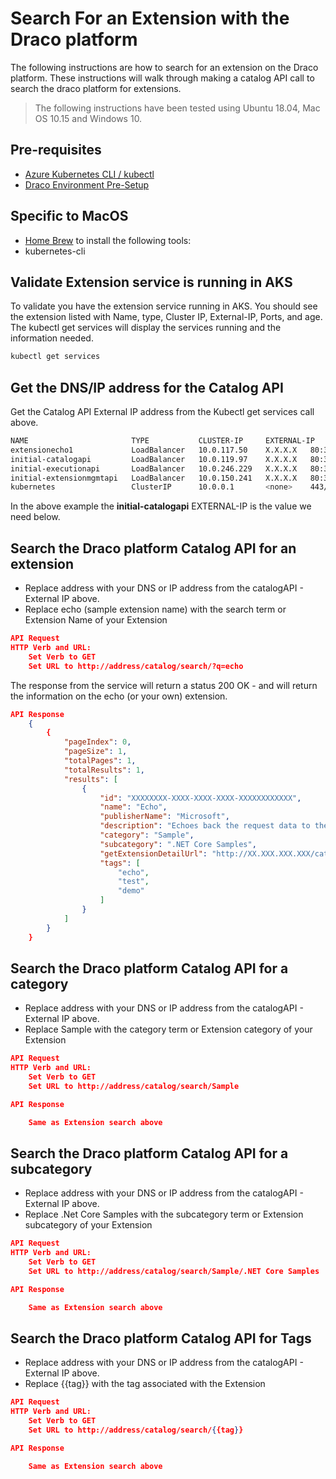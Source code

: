 # Search For an Extension with the Draco platform

The following instructions are how to search for an extension on the Draco platform.  These instructions will walk through making a catalog API call to search the draco platform for extensions.

> The following instructions have been tested using Ubuntu 18.04, Mac OS 10.15 and Windows 10.

## Pre-requisites

* [Azure Kubernetes CLI / kubectl](https://docs.microsoft.com/en-us/cli/azure/aks?view=azure-cli-latest#az-aks-install-cli)
* [Draco Environment Pre-Setup](https://github.com/microsoft/draco/blob/master/doc/setup/README.md)

## Specific to MacOS

* [Home Brew](https://brew.sh/) to install the following tools:
* kubernetes-cli

## Validate Extension service is running in AKS

To validate you have the extension service running in AKS.  You should see the extension listed with Name, type, Cluster IP, External-IP, Ports, and age. The kubectl get services will display the services running and the information needed.

```bash
kubectl get services
```

## Get the DNS/IP address for the Catalog API

Get the Catalog API External IP address from the Kubectl get services call above.

```bash
NAME                       TYPE           CLUSTER-IP     EXTERNAL-IP     PORT(S)                      AGE
extensionecho1             LoadBalancer   10.0.117.50    X.X.X.X   80:30424/TCP,443:30466/TCP   21h
initial-catalogapi         LoadBalancer   10.0.119.97    X.X.X.X   80:32542/TCP,443:32275/TCP   22h
initial-executionapi       LoadBalancer   10.0.246.229   X.X.X.X   80:30844/TCP,443:31053/TCP   22h
initial-extensionmgmtapi   LoadBalancer   10.0.150.241   X.X.X.X   80:32743/TCP,443:32610/TCP   22h
kubernetes                 ClusterIP      10.0.0.1       <none>    443/TCP                      22h
```

In the above example the **initial-catalogapi** EXTERNAL-IP is the value we need below.

## Search the Draco platform Catalog API for an extension

* Replace address with your DNS or IP address from the catalogAPI - External IP above.
* Replace echo (sample extension name) with the search term or Extension Name of your Extension

```json
API Request
HTTP Verb and URL:  
    Set Verb to GET
    Set URL to http://address/catalog/search/?q=echo

```

The response from the service will return a status 200 OK - and will return the information on the echo (or your own) extension.

```json
API Response
    {
        {
            "pageIndex": 0,
            "pageSize": 1,
            "totalPages": 1,
            "totalResults": 1,
            "results": [
                {
                    "id": "XXXXXXXX-XXXX-XXXX-XXXX-XXXXXXXXXXXX",
                    "name": "Echo",
                    "publisherName": "Microsoft",
                    "description": "Echoes back the request data to the caller.",
                    "category": "Sample",
                    "subcategory": ".NET Core Samples",
                    "getExtensionDetailUrl": "http://XX.XXX.XXX.XXX/catalog/extensions/XXXXXXXX-XXXX-XXXX-XXXX-XXXXXXXXXXXX?searchId=XXXXXXXX-XXXX-XXXX-XXXX-XXXXXXXXXXXX&actionId=XXXXXXXX-XXXX-XXXX-XXXX-XXXXXXXXXXXX",
                    "tags": [
                        "echo",
                        "test",
                        "demo"
                    ]
                }
            ]
        }
    }
```

## Search the Draco platform Catalog API for a category

* Replace address with your DNS or IP address from the catalogAPI - External IP above.
* Replace Sample with the category term or Extension category of your Extension

```json
API Request
HTTP Verb and URL:  
    Set Verb to GET
    Set URL to http://address/catalog/search/Sample

```
```json
API Response

    Same as Extension search above
```

## Search the Draco platform Catalog API for a subcategory

* Replace address with your DNS or IP address from the catalogAPI - External IP above.
* Replace .Net Core Samples with the subcategory term or Extension subcategory of your Extension

```json
API Request
HTTP Verb and URL:  
    Set Verb to GET
    Set URL to http://address/catalog/search/Sample/.NET Core Samples
```

```json
API Response

    Same as Extension search above
```

## Search the Draco platform Catalog API for Tags

* Replace address with your DNS or IP address from the catalogAPI - External IP above.
* Replace {{tag}} with the tag associated with the Extension

```json
API Request
HTTP Verb and URL:  
    Set Verb to GET
    Set URL to http://address/catalog/search/{{tag}}
```

```json
API Response

    Same as Extension search above
```
